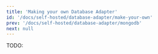 ```yaml
---
title: 'Making your own Database Adapter'
id: '/docs/self-hosted/database-adapter/make-your-own'
prev: '/docs/self-hosted/database-adapter/mongodb'
next: null
---
```


TODO:

